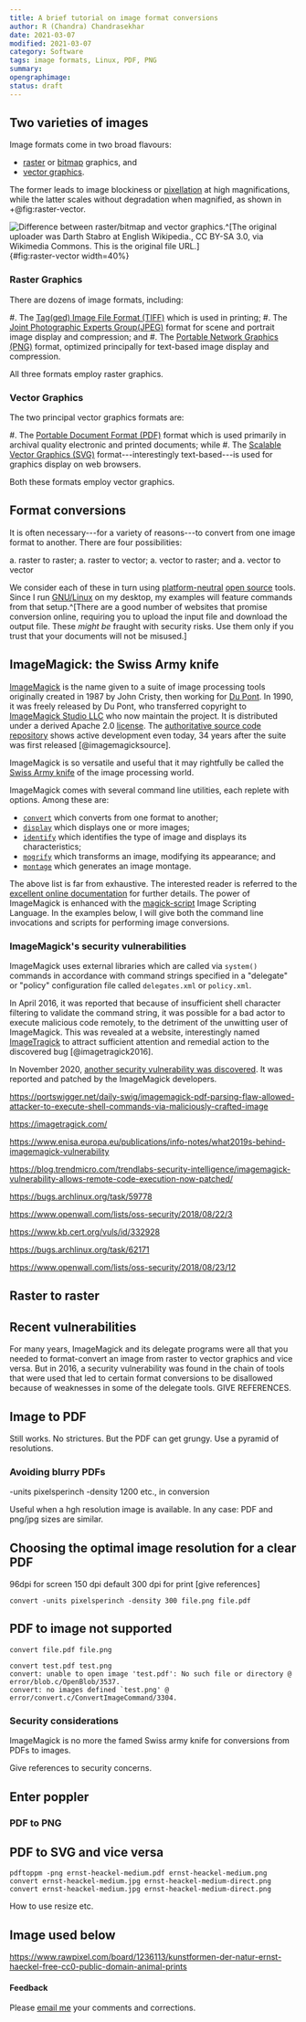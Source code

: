 ```yaml
---
title: A brief tutorial on image format conversions
author: R (Chandra) Chandrasekhar
date: 2021-03-07
modified: 2021-03-07
category: Software
tags: image formats, Linux, PDF, PNG
summary: 
opengraphimage: 
status: draft
---
```


## Two varieties of images

Image formats come in two broad flavours: 

- [raster](https://en.wikipedia.org/wiki/Raster_graphics) or [bitmap](https://en.wikipedia.org/wiki/Bitmap) graphics, and 
- [vector graphics](https://en.wikipedia.org/wiki/Vector_graphics).

The former leads to image blockiness or [pixellation](https://en.wikipedia.org/wiki/Pixelation) at high magnifications, while the latter scales without degradation when magnified, as shown in +@fig:raster-vector.

![Difference between raster/bitmap and vector graphics.^[The original uploader was Darth Stabro at English Wikipedia., [CC BY-SA 3.0](https://creativecommons.org/licenses/by-sa/3.0/), via Wikimedia Commons. [This](https://upload.wikimedia.org/wikipedia/commons/a/aa/VectorBitmapExample.svg) is the original file URL.]]({attach}images/raster-vector.svg){#fig:raster-vector  width=40%}

### Raster Graphics

There are dozens of image formats, including:

#.  The [Tag(ged) Image File Format (TIFF)](https://en.wikipedia.org/wiki/TIFF) which is used in printing;
#.  The [Joint Photographic Experts Group(JPEG)](https://jpeg.org/about.html) format for scene and portrait image display and compression; and
#.  The [Portable Network Graphics (PNG)](http://www.libpng.org/pub/png/) format, optimized principally for text-based image display and compression.

All three formats employ raster graphics.

### Vector Graphics

The two principal vector graphics formats are:

#.  The [Portable Document Format (PDF)](https://en.wikipedia.org/wiki/PDF) format which is used primarily in archival quality electronic and printed documents; while
#.  The [Scalable Vector Graphics (SVG)](https://en.wikipedia.org/wiki/Scalable_Vector_Graphics) format---interestingly text-based---is used for graphics display on web browsers.

Both these formats employ vector graphics.

## Format conversions

It is often necessary---for a variety of reasons---to convert from one image format to another. There are four possibilities:

a.  raster to raster;
a.  raster to vector;
a.  vector to raster; and
a.  vector to vector

We consider each of these in turn using [platform-neutral](https://itlaw.wikia.org/wiki/Platform_neutral) [open source](https://opensource.com/resources/what-open-source) tools. Since I run [GNU/Linux](https://en.wikipedia.org/wiki/GNU/Linux_naming_controversy) on my desktop, my examples will feature commands from that setup.^[There are a good number of websites that promise conversion online, requiring you to upload the input file and download the output file. These _might be_ fraught with security risks. Use them only if you trust that your documents will not be misused.]

## ImageMagick: the Swiss Army knife

[ImageMagick](https://imagemagick.org/index.php) is the name given to a suite of image processing tools originally created in 1987 by John Cristy, then working for [Du Pont](https://www.dupont.com/). In 1990, it was freely released by Du Pont, who transferred copyright to [ImageMagick Studio LLC](https://imagemagick.org/script/contact.php) who now maintain the project. It is distributed under a derived Apache 2.0 [license](https://imagemagick.org/script/license.php). The [authoritative source code repository](https://github.com/ImageMagick/ImageMagick) shows active development even today, 34 years after the suite was first released [@imagemagicksource].

ImageMagick is so versatile and useful that it may rightfully be called the [Swiss Army knife](https://www.thefreedictionary.com/Swiss-army+knife) of the image processing world. 

ImageMagick comes with several command line utilities, each replete with options. Among these are:

- [`convert`](https://imagemagick.org/script/convert.php) which converts from one format to another;
- [`display`](https://imagemagick.org/script/display.php) which displays one or more images;
- [`identify`](https://imagemagick.org/script/identify.php) which identifies the type of image and displays its characteristics;
- [`mogrify`](https://imagemagick.org/script/mogrify.php) which transforms an image, modifying its appearance; and
- [`montage`](https://imagemagick.org/script/montage.php) which generates an image montage.

The above list is far from exhaustive. The interested reader is referred to the [excellent online documentation](https://imagemagick.org/script/command-line-tools.php) for further details. The power of ImageMagick is enhanced with the [magick-script](https://imagemagick.org/script/magick-script.php) Image Scripting Language. In the examples below, I will give both the command line invocations and scripts for performing image conversions.

### ImageMagick's security vulnerabilities

ImageMagick uses external libraries which are called via `system()` commands in accordance with command strings specified in a "delegate" or "policy" configuration file called `delegates.xml` or `policy.xml`. 

In April 2016, it was reported that because of insufficient shell character filtering to validate the command string, it was possible for a bad actor to execute malicious code remotely, to the detriment of the unwitting user of ImageMagick. This was revealed at a website, interestingly named [ImageTragick](https://imagetragick.com/) to attract sufficient attention and remedial action to the discovered bug [@imagetragick2016].

In November 2020, [another security vulnerability was discovered](https://portswigger.net/daily-swig/imagemagick-pdf-parsing-flaw-allowed-attacker-to-execute-shell-commands-via-maliciously-crafted-image). It was reported and patched by the ImageMagick developers.

https://portswigger.net/daily-swig/imagemagick-pdf-parsing-flaw-allowed-attacker-to-execute-shell-commands-via-maliciously-crafted-image

https://imagetragick.com/

https://www.enisa.europa.eu/publications/info-notes/what2019s-behind-imagemagick-vulnerability

https://blog.trendmicro.com/trendlabs-security-intelligence/imagemagick-vulnerability-allows-remote-code-execution-now-patched/

https://bugs.archlinux.org/task/59778

https://www.openwall.com/lists/oss-security/2018/08/22/3

https://www.kb.cert.org/vuls/id/332928

https://bugs.archlinux.org/task/62171

https://www.openwall.com/lists/oss-security/2018/08/23/12

## Raster to raster






## Recent vulnerabilities

For many years, ImageMagick and its delegate programs were all that you needed to format-convert an image from raster to vector graphics and vice versa. But in 2016, a security vulnerability was found in the chain of tools that were used that led to certain format conversions to be disallowed because of weaknesses in some of the delegate tools. GIVE REFERENCES.


## Image to PDF

Still works. No strictures. But the PDF can get grungy. Use a pyramid of resolutions.

### Avoiding blurry PDFs

-units pixelsperinch -density 1200 etc., in conversion

Useful when a hgh resolution image is available. In any case: PDF and png/jpg sizes are similar.

## Choosing the optimal image resolution for a clear PDF

96dpi for screen
150 dpi default
300 dpi for print [give references]


```{bash}
convert -units pixelsperinch -density 300 file.png file.pdf
```
## PDF to image not supported

```{bash}
convert file.pdf file.png
```

```
convert test.pdf test.png
convert: unable to open image 'test.pdf': No such file or directory @ error/blob.c/OpenBlob/3537.
convert: no images defined `test.png' @ error/convert.c/ConvertImageCommand/3304.
```

### Security considerations

ImageMagick is no more the famed Swiss army knife for conversions from PDFs to images.

Give references to security concerns.

## Enter poppler

### PDF to PNG

## PDF to SVG and vice versa



```{bash}
pdftoppm -png ernst-heackel-medium.pdf ernst-heackel-medium.png
convert ernst-heackel-medium.jpg ernst-heackel-medium-direct.png
convert ernst-heackel-medium.jpg ernst-heackel-medium-direct.png
```
How to use resize etc.

## Image used below

https://www.rawpixel.com/board/1236113/kunstformen-der-natur-ernst-haeckel-free-cc0-public-domain-animal-prints

#### Feedback

Please [email me](mailto:feedback.swanlotus@gmail.com) your comments and
corrections.

<!--\noindent A PDF version of this article is [available for download here.]({attach}./image-format-conversions.pdf)-->

